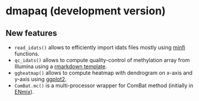 # dmapaq (development version)

## New features

* `read_idats()` allows to efficiently import idats files mostly 
    using [minfi](https://bioconductor.org/packages/minfi/) functions.
* `qc_idats()` allows to compute quality-control of methylation array from Illumina 
    using a [rmarkdown template](inst/rmarkdown/templates/qc_idats/skeleton/skeleton.Rmd).
* `ggheatmap()` allows to compute heatmap with dendrogram on x-axis and y-axis 
    using [ggplot2](https://ggplot2.tidyverse.org/).
* `ComBat.mc()` is a multi-processor wrapper for ComBat method 
    (initially in [ENmix](https://bioconductor.org/packages/ENmix/)).
